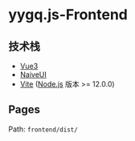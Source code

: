 # yygq.js-Frontend

## 技术栈

- [Vue3](https://vue3js.cn/docs/zh/guide/migration/introduction.html)
- [NaiveUI](https://www.naiveui.com/zh-CN/light)
- [Vite](https://vitejs.cn/guide/)  ([Node.js](https://nodejs.org/en/) 版本 >= 12.0.0)

## Pages
Path: `frontend/dist/`
